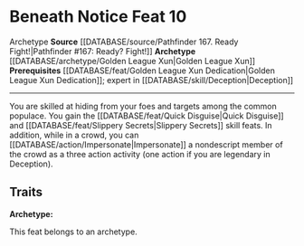 ﻿---
feat: Beneath Notice
id: '2735'
level: '10'
name: Beneath Notice
prerequisite: '[[DATABASE/feat/Golden League Xun Dedication|Golden League Xun Dedication]]
  ; Expert in [[DATABASE/skill/Deception|Deception]]'
rarity: Common
source: '[[DATABASE/source/Pathfinder 167. Ready Fight!|Pathfinder #167: Ready? Fight!]]'
trait:
- '[[DATABASE/trait/Archetype|Archetype]]'
type: Feat

---
# Beneath Notice <span class="item-type">Feat 10</span>

<span class="item-trait">Archetype</span>
**Source** [[DATABASE/source/Pathfinder 167. Ready Fight!|Pathfinder #167: Ready? Fight!]]
**Archetype** [[DATABASE/archetype/Golden League Xun|Golden League Xun]]
**Prerequisites** [[DATABASE/feat/Golden League Xun Dedication|Golden League Xun Dedication]]; expert in [[DATABASE/skill/Deception|Deception]]

---
You are skilled at hiding from your foes and targets among the common populace. You gain the [[DATABASE/feat/Quick Disguise|Quick Disguise]] and [[DATABASE/feat/Slippery Secrets|Slippery Secrets]] skill feats. In addition, while in a crowd, you can [[DATABASE/action/Impersonate|Impersonate]] a nondescript member of the crowd as a three action activity (one action if you are legendary in Deception).

## Traits

**Archetype:**

This feat belongs to an archetype.